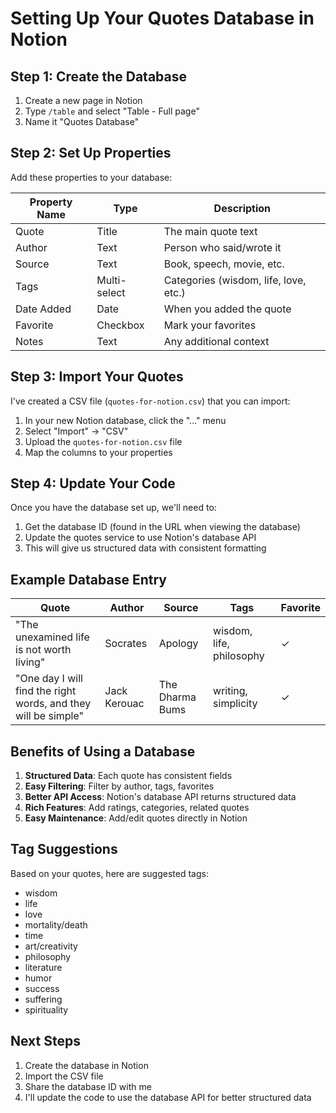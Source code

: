 # Setting Up Your Quotes Database in Notion

## Step 1: Create the Database

1. Create a new page in Notion
2. Type `/table` and select "Table - Full page"
3. Name it "Quotes Database"

## Step 2: Set Up Properties

Add these properties to your database:

| Property Name | Type         | Description                           |
| ------------- | ------------ | ------------------------------------- |
| Quote         | Title        | The main quote text                   |
| Author        | Text         | Person who said/wrote it              |
| Source        | Text         | Book, speech, movie, etc.             |
| Tags          | Multi-select | Categories (wisdom, life, love, etc.) |
| Date Added    | Date         | When you added the quote              |
| Favorite      | Checkbox     | Mark your favorites                   |
| Notes         | Text         | Any additional context                |

## Step 3: Import Your Quotes

I've created a CSV file (`quotes-for-notion.csv`) that you can import:

1. In your new Notion database, click the "..." menu
2. Select "Import" → "CSV"
3. Upload the `quotes-for-notion.csv` file
4. Map the columns to your properties

## Step 4: Update Your Code

Once you have the database set up, we'll need to:

1. Get the database ID (found in the URL when viewing the database)
2. Update the quotes service to use Notion's database API
3. This will give us structured data with consistent formatting

## Example Database Entry

| Quote                                                          | Author       | Source          | Tags                     | Favorite |
| -------------------------------------------------------------- | ------------ | --------------- | ------------------------ | -------- |
| "The unexamined life is not worth living"                      | Socrates     | Apology         | wisdom, life, philosophy | ✓        |
| "One day I will find the right words, and they will be simple" | Jack Kerouac | The Dharma Bums | writing, simplicity      | ✓        |

## Benefits of Using a Database

1. **Structured Data**: Each quote has consistent fields
2. **Easy Filtering**: Filter by author, tags, favorites
3. **Better API Access**: Notion's database API returns structured data
4. **Rich Features**: Add ratings, categories, related quotes
5. **Easy Maintenance**: Add/edit quotes directly in Notion

## Tag Suggestions

Based on your quotes, here are suggested tags:

- wisdom
- life
- love
- mortality/death
- time
- art/creativity
- philosophy
- literature
- humor
- success
- suffering
- spirituality

## Next Steps

1. Create the database in Notion
2. Import the CSV file
3. Share the database ID with me
4. I'll update the code to use the database API for better structured data
